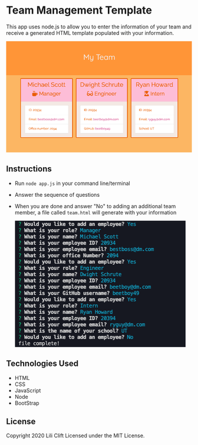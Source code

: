 # Team Management Template
This app uses node.js to allow you to enter the information of your team and receive
a generated HTML template populated with your information. 

  <img src="./assets/teamtemplate.png">

## Instructions
* Run ```node app.js``` in your command line/terminal
* Answer the sequence of questions
* When you are done and answer "No" to adding an additional team member, a file called ```team.html``` will generate with your information
  
  <img src="./assets/teamnode.png">

## Technologies Used
* HTML
* CSS
* JavaScript
* Node
* BootStrap

## License
Copyright 2020 Lili Clift Licensed under the MIT License.
